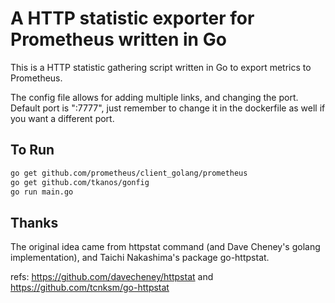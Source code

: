 A HTTP statistic exporter for Prometheus written in Go
======
This is a HTTP statistic gathering script written in Go to export metrics to Prometheus.

The config file allows for adding multiple links, and changing the port. Default port is ":7777", just remember to change it in the dockerfile as well if you want a different port.

To Run
--
```bash
go get github.com/prometheus/client_golang/prometheus
go get github.com/tkanos/gonfig
go run main.go
```

Thanks
------
The original idea came from httpstat command (and Dave Cheney's golang implementation), and Taichi Nakashima's package go-httpstat.

refs: https://github.com/davecheney/httpstat and https://github.com/tcnksm/go-httpstat
